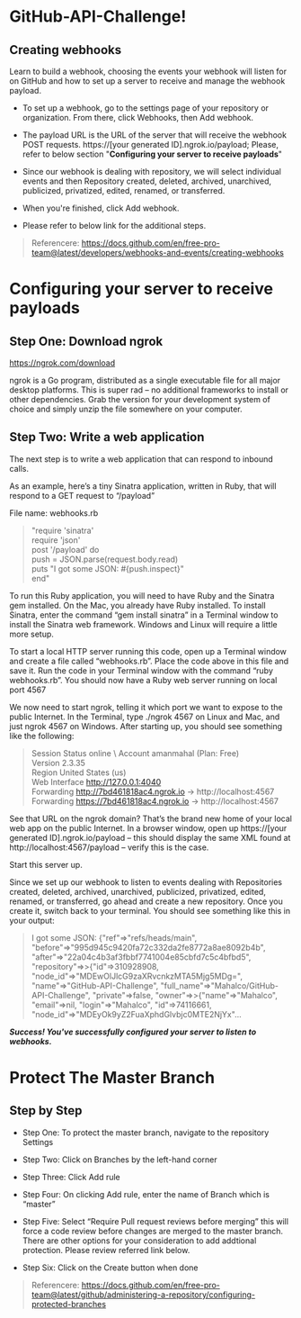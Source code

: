 # GitHub-API-Challenge!
## Creating webhooks

Learn to build a webhook, choosing the events your webhook will listen for on GitHub and how to set up a server to receive and manage the webhook payload. 

- To set up a webhook, go to the settings page of your repository or organization. From there, click Webhooks, then Add webhook. 

- The payload URL is the URL of the server that will receive the webhook POST requests. https://[your generated ID].ngrok.io/payload; Please, refer to below section "**Configuring your server to receive payloads**"  

- Since our webhook is dealing with repository, we will select individual events and then Repository created, deleted, archived, unarchived, publicized, privatized, edited, renamed, or transferred. 

- When you're finished, click Add webhook. 
- Please refer to below link for the additional steps.

>Referencere: https://docs.github.com/en/free-pro-team@latest/developers/webhooks-and-events/creating-webhooks

# Configuring your server to receive payloads
## Step One: Download ngrok
https://ngrok.com/download

ngrok is a Go program, distributed as a single executable file for all major desktop platforms.  This is super rad – no additional frameworks to install or other dependencies.  Grab the version for your development system of choice and simply unzip the file somewhere on your computer.

## Step Two: Write a web application 
The next step is to write a web application that can respond to inbound calls. 

As an example, here’s a tiny Sinatra application, written in Ruby, that will respond to a GET request to “/payload” 

File name: webhooks.rb

>"require 'sinatra'\
>require 'json'\
>post '/payload' do\
>push = JSON.parse(request.body.read)\
>puts "I got some JSON: #{push.inspect}"\
>end"

To run this Ruby application, you will need to have Ruby and the Sinatra gem installed.  On the Mac, you already have Ruby installed.  To install Sinatra, enter the command “gem install sinatra” in a Terminal window to install the Sinatra web framework.  Windows and Linux will require a little more setup.

To start a local HTTP server running this code, open up a Terminal window and create a file called “webhooks.rb”.  Place the code above in this file and save it.  Run the code in your Terminal window with the command “ruby webhooks.rb”.  You should now have a Ruby web server running on local port 4567

We now need to start ngrok, telling it which port we want to expose to the public Internet. In the Terminal, type ./ngrok 4567 on Linux and Mac, and just ngrok 4567 on Windows. After starting up, you should see something like the following:

 >Session Status                online \ 
 >Account                       amanmahal (Plan: Free) \
 >Version                       2.3.35 \
 >Region                        United States (us) \
 >Web Interface                 http://127.0.0.1:4040 \
 >Forwarding                    http://7bd461818ac4.ngrok.io -> http://localhost:4567 \
 >Forwarding                    https://7bd461818ac4.ngrok.io -> http://localhost:4567 


See that URL on the ngrok domain? That’s the brand new home of your local web app on the public Internet. In a browser window, open up https://[your generated ID].ngrok.io/payload – this should display the same XML found at http://localhost:4567/payload – verify this is the case.

Start this server up.

Since we set up our webhook to listen to events dealing with Repositories created, deleted, archived, unarchived, publicized, privatized, edited, renamed, or transferred, go ahead and create a new repository. Once you create it, switch back to your terminal. You should see something like this in your output:

>I got some JSON: {"ref"=>"refs/heads/main", "before"=>"995d945c9420fa72c332da2fe8772a8ae8092b4b", "after"=>"22a04c4b3af3fbbf7741004e85cbfd7c5c4bfbd5", "repository"=>>{"id"=>310928908, "node_id"=>"MDEwOlJlcG9zaXRvcnkzMTA5Mjg5MDg=", "name"=>"GitHub-API-Challenge", "full_name"=>"Mahalco/GitHub-API-Challenge", "private"=>false, "owner"=>>{"name"=>"Mahalco", "email"=>nil, "login"=>"Mahalco", "id"=>74116661, "node_id"=>"MDEyOk9yZ2FuaXphdGlvbjc0MTE2NjYx"...

***Success! You've successfully configured your server to listen to webhooks.***






# Protect The Master Branch
## Step by Step

- Step One: To protect the master branch, navigate to the repository Settings 

- Step Two: Click on Branches by the left-hand corner 

- Step Three: Click Add rule 

- Step Four: On clicking Add rule, enter the name of Branch which is “master” 

- Step Five: Select “Require Pull request reviews before merging” this will force a code review before changes are merged to the master branch. There are other options for your consideration to add addtional protection. Please review referred link below.

- Step Six: Click on the Create button when done

>Referencere: https://docs.github.com/en/free-pro-team@latest/github/administering-a-repository/configuring-protected-branches
